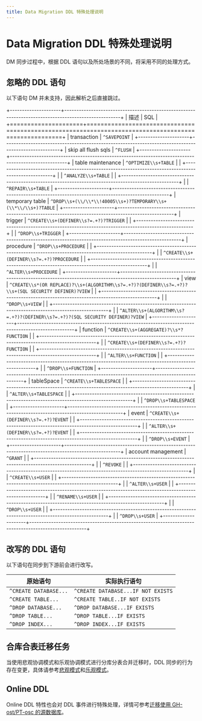```yaml
---
title: Data Migration DDL 特殊处理说明
---
```


# Data Migration DDL 特殊处理说明

DM 同步过程中，根据 DDL 语句以及所处场景的不同，将采用不同的处理方式。

## 忽略的 DDL 语句

以下语句 DM 并未支持，因此解析之后直接跳过。

+---------------------+-----------------------------------------------------------------------------------------------------+
| 描述                | SQL                                                                                                 |
+=====================+=====================================================================================================+
| transaction         | `^SAVEPOINT`                                                                                        |
+---------------------+-----------------------------------------------------------------------------------------------------+
| skip all flush sqls | `^FLUSH`                                                                                            |
+---------------------+-----------------------------------------------------------------------------------------------------+
| table maintenance   | `^OPTIMIZE\\s+TABLE`                                                                                |
|                     +-----------------------------------------------------------------------------------------------------+
|                     | `^ANALYZE\\s+TABLE`                                                                                 |
|                     +-----------------------------------------------------------------------------------------------------+
|                     | `^REPAIR\\s+TABLE`                                                                                  |
+---------------------+-----------------------------------------------------------------------------------------------------+
| temporary table     | `^DROP\\s+(\\/\\*\\!40005\\s+)?TEMPORARY\\s+(\\*\\/\\s+)?TABLE`                                     |
+---------------------+-----------------------------------------------------------------------------------------------------+
| trigger             | `^CREATE\\s+(DEFINER\\s?=.+?)?TRIGGER`                                                              |
|                     +-----------------------------------------------------------------------------------------------------+
|                     | `^DROP\\s+TRIGGER`                                                                                  |
+---------------------+-----------------------------------------------------------------------------------------------------+
| procedure           | `^DROP\\s+PROCEDURE`                                                                                |
|                     +-----------------------------------------------------------------------------------------------------+
|                     | `^CREATE\\s+(DEFINER\\s?=.+?)?PROCEDURE`                                                            |
|                     +-----------------------------------------------------------------------------------------------------+
|                     | `^ALTER\\s+PROCEDURE`                                                                               |
+---------------------+-----------------------------------------------------------------------------------------------------+
| view                | `^CREATE\\s*(OR REPLACE)?\\s+(ALGORITHM\\s?=.+?)?(DEFINER\\s?=.+?)?\\s+(SQL SECURITY DEFINER)?VIEW` |
|                     +-----------------------------------------------------------------------------------------------------+
|                     | `^DROP\\s+VIEW`                                                                                     |
|                     +-----------------------------------------------------------------------------------------------------+
|                     | `^ALTER\\s+(ALGORITHM\\s?=.+?)?(DEFINER\\s?=.+?)?(SQL SECURITY DEFINER)?VIEW`                       |
+---------------------+-----------------------------------------------------------------------------------------------------+
| function            | `^CREATE\\s+(AGGREGATE)?\\s*?FUNCTION`                                                              |
|                     +-----------------------------------------------------------------------------------------------------+
|                     | `^CREATE\\s+(DEFINER\\s?=.+?)?FUNCTION`                                                             |
|                     +-----------------------------------------------------------------------------------------------------+
|                     | `^ALTER\\s+FUNCTION`                                                                                |
|                     +-----------------------------------------------------------------------------------------------------+
|                     | `^DROP\\s+FUNCTION`                                                                                 |
+---------------------+-----------------------------------------------------------------------------------------------------+
| tableSpace          | `^CREATE\\s+TABLESPACE`                                                                             |
|                     +-----------------------------------------------------------------------------------------------------+
|                     | `^ALTER\\s+TABLESPACE`                                                                              |
|                     +-----------------------------------------------------------------------------------------------------+
|                     | `^DROP\\s+TABLESPACE`                                                                               |
+---------------------+-----------------------------------------------------------------------------------------------------+
| event               | `^CREATE\\s+(DEFINER\\s?=.+?)?EVENT`                                                                |
|                     +-----------------------------------------------------------------------------------------------------+
|                     | `^ALTER\\s+(DEFINER\\s?=.+?)?EVENT`                                                                 |
|                     +-----------------------------------------------------------------------------------------------------+
|                     | `^DROP\\s+EVENT`                                                                                    |
+---------------------+-----------------------------------------------------------------------------------------------------+
| account management  | `^GRANT`                                                                                            |
|                     +-----------------------------------------------------------------------------------------------------+
|                     | `^REVOKE`                                                                                           |
|                     +-----------------------------------------------------------------------------------------------------+
|                     | `^CREATE\\s+USER`                                                                                   |
|                     +-----------------------------------------------------------------------------------------------------+
|                     | `^ALTER\\s+USER`                                                                                    |
|                     +-----------------------------------------------------------------------------------------------------+
|                     | `^RENAME\\s+USER`                                                                                   |
|                     +-----------------------------------------------------------------------------------------------------+
|                     | `^DROP\\s+USER`                                                                                     |
|                     +-----------------------------------------------------------------------------------------------------+
|                     | `^DROP\\s+USER`                                                                                     |
+---------------------+-----------------------------------------------------------------------------------------------------+

## 改写的 DDL 语句

以下语句在同步到下游前会进行改写。

|原始语句|实际执行语句|
|-|-|
|`^CREATE DATABASE...`|`^CREATE DATABASE...IF NOT EXISTS`|
|`^CREATE TABLE...`|`^CREATE TABLE..IF NOT EXISTS`|
|`^DROP DATABASE...`|`^DROP DATABASE...IF EXISTS`|
|`^DROP TABLE...`|`^DROP TABLE...IF EXISTS`|
|`^DROP INDEX...`|`^DROP INDEX...IF EXISTS`|

## 合库合表迁移任务

当使用悲观协调模式和乐观协调模式进行分库分表合并迁移时，DDL 同步的行为存在变更，具体请参考[悲观模式](/dm/feature-shard-merge-pessimistic.md)和[乐观模式](/dm/feature-shard-merge-optimistic.md)。

## Online DDL

Online DDL 特性也会对 DDL 事件进行特殊处理，详情可参考[迁移使用 GH-ost/PT-osc 的源数据库](/dm/feature-online-ddl.md)。
